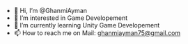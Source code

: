 - 👋 Hi, I’m @GhanmiAyman
- 👀 I’m interested in Game Developement
- 🌱 I’m currently learning Unity Game Developement
- 📫 How to reach me on Mail: ghanmiayman75@gmail.com

<!---
GhanmiAyman/GhanmiAyman is a ✨ special ✨ repository because its `README.md` (this file) appears on your GitHub profile.
You can click the Preview link to take a look at your changes.
--->
